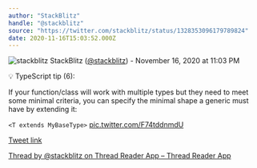 ```yaml
---
author: "StackBlitz"
handle: "@stackblitz"
source: "https://twitter.com/stackblitz/status/1328353096179789824"
date: 2020-11-16T15:03:52.000Z
---
```


![stackblitz](https://pbs.twimg.com/profile_images/1579877335188221967/nadl7xwv_normal.jpg)
StackBlitz ([@stackblitz](https://twitter.com/stackblitz)) - November 16, 2020 at 11:03 PM

💡 TypeScript tip (6):

If your function/class will work with multiple types but they need to meet some minimal criteria, you can specify the minimal shape a generic must have by extending it:

`<T extends MyBaseType>` [pic.twitter.com/F74tddnmdU](https://twitter.com/stackblitz/status/1328353096179789824/video/1)

[Tweet link](https://twitter.com/stackblitz/status/1328353096179789824)

[Thread by @stackblitz on Thread Reader App – Thread Reader App](https://threadreaderapp.com/thread/1328353096179789824.html)
